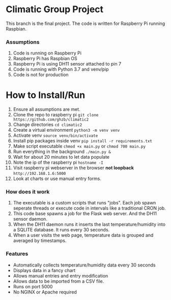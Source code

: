 # Climatic Group Project

This branch is the final project. The code is written for Raspberry Pi running Raspbian. 

### Assumptions
1. Code is running on Raspberry Pi
1. Raspberry Pi has Raspbian OS
1. Raspberry Pi is using DH11 sensor attached to pin 7
1. Code is running with Python 3.7 and venv/pip
1. Code is not for production

# How to Install/Run
1. Ensure all assumptions are met.
1. Clone the repo to raspberry pi `git clone https://github.com/ghzb/climatic2`
1. Change directories `cd climatic2`
1. Create a virtual environment `python3 -m venv venv`
1. Activate venv `source venv/bin/activate`
1. Install pip packages inside venv `pip install -r requirements.txt`
1. Make script executable `chmod +x main.py` or `chmod 700 main.py`
1. Run everything in the background `./main.py &`
1. Wait for about 20 minutes to let data populate
1. Note the ip of the raspberry pi `hostname -I`
1. Visit raspberry pi webserver in the browser **not loopback** `http://192.168.1.6:5000`
1. Look at charts or use manual entry forms.

### How does it work 
1. The executable is a custom scripts that runs "jobs". Each job spawn seperate threads or execute code in intervals like a traditional CRON job.
1. This code base spawns a job for the Flask web server. And the DH11 sensor daemon.
1. When the DH11 daemon runs it inserts the last temperature/humidity into a SQLITE database. It runs every 30 seconds.
1. When a user visits the web page, temperature data is grouped and averaged by timestamps.

### Features
* Automatically collects temperature/humidity data every 30 seconds
* Displays data in a fancy chart
* Allows manual entries and entry modification
* Allows data to be imported from a CSV file.
* Runs on port 5000
* No NGINX or Apache required
